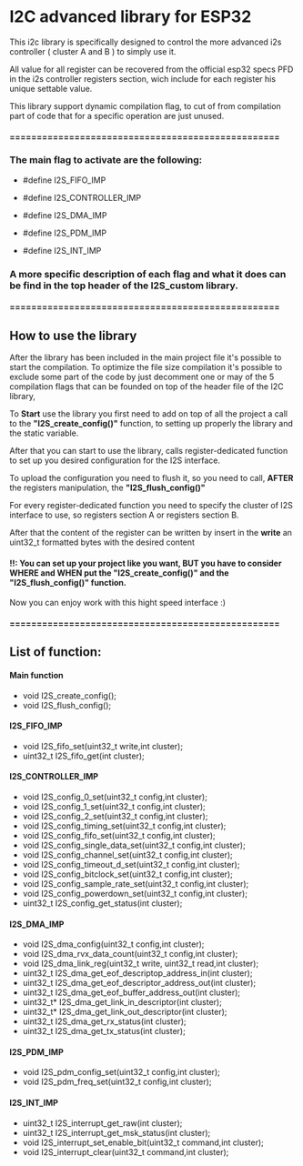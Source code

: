 # I2C advanced library for ESP32


This i2c library is specifically designed to control the more advanced i2s controller ( cluster A and B ) to simply use it.

All value for all register can be recovered from the official esp32 specs PFD in the i2s controller registers section, wich include for each register his unique settable value.

This library support dynamic compilation flag, to cut of from compilation part of code that for a specific operation are just unused.


#### ==================================================

### The main flag to activate are the following:

- #define I2S_FIFO_IMP

- #define I2S_CONTROLLER_IMP

- #define I2S_DMA_IMP

- #define I2S_PDM_IMP

- #define I2S_INT_IMP

### A more specific description of each flag and what it does can be find in the top header of the I2S_custom library.


#### ==================================================


## How to use the library

After the library has been included in the main project file it's possible to start the compilation. To optimize the file size compilation it's possible to exclude 
some part of the code by just decomment one or may of the 5 compilation flags that can be founded on top of the header file of the I2C library, 

To <strong>Start</strong> use the library you first need to add on top of all the project a call to the <strong>"I2S_create_config()"</strong> function, to setting up properly 
the library and the static variable.

After that you can start to use the library, calls register-dedicated function to set up you desired configuration for the I2S interface. 

To upload the configuration you need to flush it, so you need to call, <strong>AFTER</strong> the registers manipulation, the <strong>"I2S_flush_config()"</strong>

For every register-dedicated function you need to specify the cluster of I2S interface to use, so registers section A or registers section B.

After that the content of the register can be written by insert in the <strong>write</strong> an uint32_t formatted bytes with the desired content

#### !!: You can set up your project like you want, BUT you have to consider WHERE and WHEN put the "I2S_create_config()" and the "I2S_flush_config()" function.


Now you can enjoy work with this hight speed interface :)


#### ==================================================

## List of function:


#### Main function

- void I2S_create_config();
- void I2S_flush_config();

#### I2S_FIFO_IMP

- void I2S_fifo_set(uint32_t write,int cluster);
- uint32_t I2S_fifo_get(int cluster);

#### I2S_CONTROLLER_IMP

- void I2S_config_0_set(uint32_t config,int cluster);
- void I2S_config_1_set(uint32_t config,int cluster);
- void I2S_config_2_set(uint32_t config,int cluster);
- void I2S_config_timing_set(uint32_t config,int cluster);
- void I2S_config_fifo_set(uint32_t config,int cluster);
- void I2S_config_single_data_set(uint32_t config,int cluster);
- void I2S_config_channel_set(uint32_t config,int cluster);
- void I2S_config_timeout_d_set(uint32_t config,int cluster);
- void I2S_config_bitclock_set(uint32_t config,int cluster);
- void I2S_config_sample_rate_set(uint32_t config,int cluster);
- void I2S_config_powerdown_set(uint32_t config,int cluster);
- uint32_t I2S_config_get_status(int cluster);

#### I2S_DMA_IMP

- void I2S_dma_config(uint32_t config,int cluster);
- void I2S_dma_rvx_data_count(uint32_t config,int cluster);
- void I2S_dma_link_reg(uint32_t write, uint32_t read,int cluster);
- uint32_t I2S_dma_get_eof_descriptop_address_in(int cluster);
- uint32_t I2S_dma_get_eof_descriptor_address_out(int cluster);
- uint32_t I2S_dma_get_eof_buffer_address_out(int cluster);
- uint32_t* I2S_dma_get_link_in_descriptor(int cluster);
- uint32_t* I2S_dma_get_link_out_descriptor(int cluster);
- uint32_t I2S_dma_get_rx_status(int cluster);
- uint32_t I2S_dma_get_tx_status(int cluster);

#### I2S_PDM_IMP

- void I2S_pdm_config_set(uint32_t config,int cluster);
- void I2S_pdm_freq_set(uint32_t config,int cluster);

#### I2S_INT_IMP

- uint32_t I2S_interrupt_get_raw(int cluster);
- uint32_t I2S_interrupt_get_msk_status(int cluster);
- void I2S_interrupt_set_enable_bit(uint32_t command,int cluster);
- void I2S_interrupt_clear(uint32_t command,int cluster);
